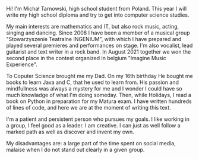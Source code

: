 Hi! I'm Michał Tarnowski, high school student from Poland. 
This year I will write my high school diploma and try to get into computer science studies. 

My main interests are mathematics and IT, but also rock music, acting, singing and dancing.
Since 2008 I have been a member of a musical group "Stowarzyszenie Teatralne INGENIUM", with which 
I have prepared and played several premieres and performances on stage.
I'm also vocalist, lead guitarist and text writer in a rock band. 
In August 2021 together we won the second place in the contest organized in belgium "Imagine Music Experience". 

To Coputer Science brought me my Dad. On my 16th birthday He bought me books to learn Java and C, that he used to learn from.
His passion and mindfullness was always a mystery for me and I wonder I could have so much knowladge of what I'm doing someday.
Then, while Holidays, I read a book on Python in preparation for my Matura exam. I have written hundreds of lines of code, and here we are at the moment of writing this text.

I'm a patient and persistent person who pursues my goals. I like working in a group, I feel good as a leader. 
I am creative. I can just as well follow a marked path as well as discover and invent my own.

My disadvantages are: a large part of the time spent on social media, malaise when I do not stand out clearly in a given group.
